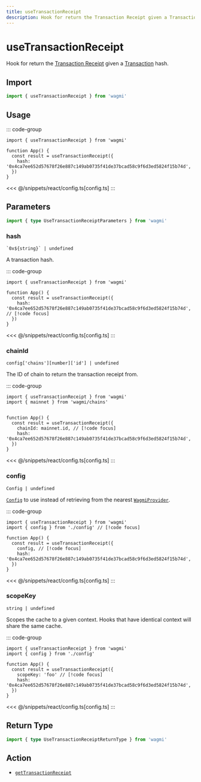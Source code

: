 ```yaml
---
title: useTransactionReceipt
description: Hook for return the Transaction Receipt given a Transaction hash.
---
```


<script setup>
const packageName = 'wagmi'
const actionName = 'getTransactionReceipt'
const typeName = 'GetTransactionReceipt'
const TData = 'GetTransactionReceiptData'
const TError = 'GetTransactionReceiptErrorType'
</script>

# useTransactionReceipt

Hook for return the [Transaction Receipt](https://viem.sh/docs/glossary/terms#transaction-receipt) given a [Transaction](https://viem.sh/docs/glossary/terms#transaction) hash.

## Import

```ts
import { useTransactionReceipt } from 'wagmi'
```

## Usage

::: code-group
```tsx [index.tsx]
import { useTransactionReceipt } from 'wagmi'

function App() {
  const result = useTransactionReceipt({
    hash: '0x4ca7ee652d57678f26e887c149ab0735f41de37bcad58c9f6d3ed5824f15b74d',
  })
}
```
<<< @/snippets/react/config.ts[config.ts]
:::

## Parameters

```ts
import { type UseTransactionReceiptParameters } from 'wagmi'
```

### hash

`` `0x${string}` | undefined ``

A transaction hash.

::: code-group
```tsx [index.tsx]
import { useTransactionReceipt } from 'wagmi'

function App() {
  const result = useTransactionReceipt({
    hash: '0x4ca7ee652d57678f26e887c149ab0735f41de37bcad58c9f6d3ed5824f15b74d', // [!code focus]
  })
}
```
<<< @/snippets/react/config.ts[config.ts]
:::

### chainId

`config['chains'][number]['id'] | undefined`

The ID of chain to return the transaction receipt from.

::: code-group
```tsx [index.tsx]
import { useTransactionReceipt } from 'wagmi'
import { mainnet } from 'wagmi/chains'


function App() {
  const result = useTransactionReceipt({
    chainId: mainnet.id, // [!code focus]
    hash: '0x4ca7ee652d57678f26e887c149ab0735f41de37bcad58c9f6d3ed5824f15b74d',
  })
}
```
<<< @/snippets/react/config.ts[config.ts]
:::

### config

`Config | undefined`

[`Config`](/react/api/createConfig#config) to use instead of retrieving from the nearest [`WagmiProvider`](/react/api/WagmiProvider).

::: code-group
```tsx [index.tsx]
import { useTransactionReceipt } from 'wagmi'
import { config } from './config' // [!code focus]

function App() {
  const result = useTransactionReceipt({
    config, // [!code focus]
    hash: '0x4ca7ee652d57678f26e887c149ab0735f41de37bcad58c9f6d3ed5824f15b74d',
  })
}
```
<<< @/snippets/react/config.ts[config.ts]
:::

### scopeKey

`string | undefined`

Scopes the cache to a given context. Hooks that have identical context will share the same cache.

::: code-group
```tsx [index.tsx]
import { useTransactionReceipt } from 'wagmi'
import { config } from './config'

function App() {
  const result = useTransactionReceipt({
    scopeKey: 'foo' // [!code focus]
    hash: '0x4ca7ee652d57678f26e887c149ab0735f41de37bcad58c9f6d3ed5824f15b74d',
  })
}
```
<<< @/snippets/react/config.ts[config.ts]
:::

<!--@include: @shared/query-options.md-->

## Return Type

```ts
import { type UseTransactionReceiptReturnType } from 'wagmi'
```

<!--@include: @shared/query-result.md-->

<!--@include: @shared/query-imports.md-->

## Action

- [`getTransactionReceipt`](/core/api/actions/getTransactionReceipt)

